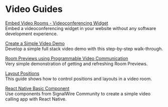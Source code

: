 # Video Guides

[Embed Video Rooms - Videoconferencing Widget](./Embed%20Video%20Rooms%20-%20Videoconferencing%20Widget)  
Embed a videoconferencing widget in your website without any software development experience.

[Create a Simple Video Demo](./Simple%20Video%20Demo)  
Develop a simple full stack video demo with this step-by-step walk-through.

[Room Previews using Programmable Video Communication](./Room%20Preview%20Demo)  
Very simple demonstration of getting and refreshing Room Previews.

[Layout Positions](./Layout-Positions)  
This guide shows how to control positions and layouts in a video room.

[React Native Basic Component](./React-Native-Basic)  
Use components from SignalWire Community to create a simple video calling app with React Native.
